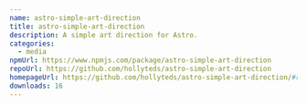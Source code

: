 ```yaml
---
name: astro-simple-art-direction
title: astro-simple-art-direction
description: A simple art direction for Astro.
categories:
  - media
npmUrl: https://www.npmjs.com/package/astro-simple-art-direction
repoUrl: https://github.com/hollyteds/astro-simple-art-direction
homepageUrl: https://github.com/hollyteds/astro-simple-art-direction/#readme
downloads: 16
---
```

